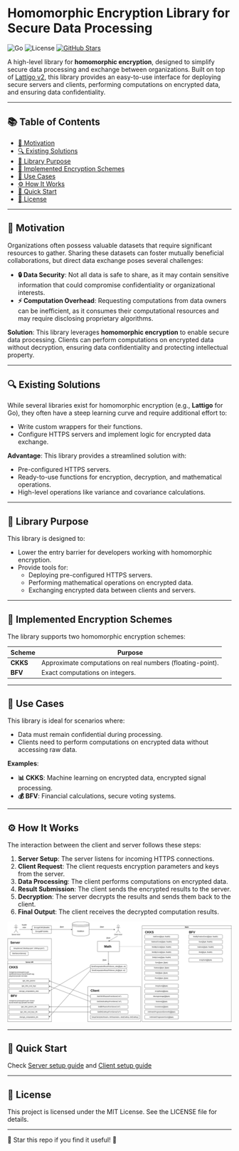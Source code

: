 # Homomorphic Encryption Library for Secure Data Processing

![Go](https://img.shields.io/badge/Go-1.23.5-blue.svg)
![License](https://img.shields.io/badge/License-MIT-green.svg)
[![GitHub Stars](https://img.shields.io/github/stars/SamBridgess/homomorphicEncryption?style=social)](https://github.com/SamBridgess/homomorphicEncryption)

A high-level library for **homomorphic encryption**, designed to simplify secure 
data processing and exchange between organizations.  Built on top of 
[Lattigo v2](https://github.com/tuneinsight/lattigo), this library provides an
easy-to-use interface for deploying secure servers and clients, performing
computations on encrypted data, and ensuring data confidentiality.

---

## 📚 Table of Contents
- [🎯 Motivation](#-motivation)
- [🔍 Existing Solutions](#-existing-solutions)
- [🎯 Library Purpose](#-library-purpose)
- [🔐 Implemented Encryption Schemes](#-implemented-encryption-schemes)
- [💼 Use Cases](#-use-cases)
- [⚙️ How It Works](#-how-it-works)
- [🚀 Quick Start](#-quick-start)
- [📜 License](#-license)

---

## 🎯 Motivation

Organizations often possess valuable datasets that require significant
resources to gather. Sharing these datasets can foster mutually beneficial collaborations, but direct data exchange poses several challenges:

- **🔒 Data Security**: Not all data is safe to share, as it may contain sensitive 
information that could compromise confidentiality or organizational interests.
- **⚡ Computation Overhead**: Requesting computations from data owners can be 
inefficient, as it consumes their computational resources and may require disclosing proprietary algorithms.

**Solution**: This library leverages **homomorphic encryption** to enable secure 
data processing. Clients can perform computations on encrypted data without decryption, 
ensuring data confidentiality and protecting intellectual property.

---

## 🔍 Existing Solutions

While several libraries exist for homomorphic encryption (e.g., **Lattigo** for Go), 
they often have a steep learning curve and require additional effort to:

- Write custom wrappers for their functions.
- Configure HTTPS servers and implement logic for encrypted data exchange.

**Advantage**: This library provides a streamlined solution with:
- Pre-configured HTTPS servers.
- Ready-to-use functions for encryption, decryption, and mathematical operations.
- High-level operations like variance and covariance calculations.

---

## 🎯 Library Purpose

This library is designed to:
- Lower the entry barrier for developers working with homomorphic encryption.
- Provide tools for:
    - Deploying pre-configured HTTPS servers.
    - Performing mathematical operations on encrypted data.
    - Exchanging encrypted data between clients and servers.

---

## 🔐 Implemented Encryption Schemes

The library supports two homomorphic encryption schemes:

| Scheme   | Purpose                                                    |
|----------|------------------------------------------------------------|
| **CKKS** | Approximate computations on real numbers (floating-point). |
| **BFV**  | Exact computations on integers.                            |     

---

## 💼 Use Cases

This library is ideal for scenarios where:
- Data must remain confidential during processing.
- Clients need to perform computations on encrypted data without accessing raw data.

**Examples**:
- **📊 CKKS**: Machine learning on encrypted data, encrypted signal processing.
- **💰 BFV**: Financial calculations, secure voting systems.

---

## ⚙️ How It Works

The interaction between the client and server follows these steps:

1. **Server Setup**: The server listens for incoming HTTPS connections.
2. **Client Request**: The client requests encryption parameters and keys from the server.
3. **Data Processing**: The client performs computations on encrypted data.
4. **Result Submission**: The client sends the encrypted results to the server.
5. **Decryption**: The server decrypts the results and sends them back to the client.
6. **Final Output**: The client receives the decrypted computation results.

![scheme.png](resources/scheme.png)

---

## 🚀 Quick Start
Check [Server setup guide](examples%2Fserver%2FREADME.md)
and [Client setup guide](examples%2Fclient%2FREADME.md)

---

## 📜 License
This project is licensed under the MIT License. See the LICENSE file for details.

---

🌟 Star this repo if you find it useful! 🌟
